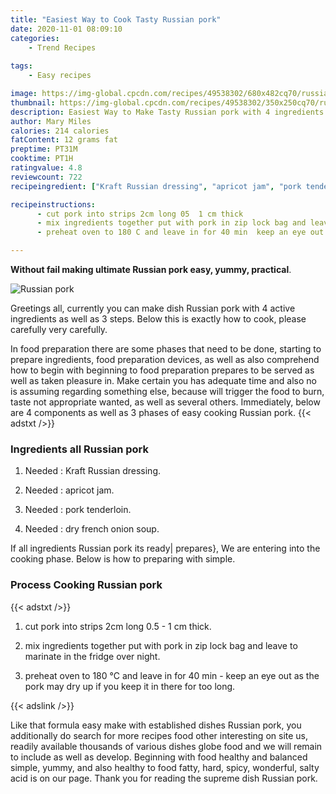 ```yaml
---
title: "Easiest Way to Cook Tasty Russian pork"
date: 2020-11-01 08:09:10
categories:
    - Trend Recipes
    
tags:
    - Easy recipes

image: https://img-global.cpcdn.com/recipes/49538302/680x482cq70/russian-pork-recipe-main-photo.jpg
thumbnail: https://img-global.cpcdn.com/recipes/49538302/350x250cq70/russian-pork-recipe-main-photo.jpg
description: Easiest Way to Make Tasty Russian pork with 4 ingredients and 3 stages of easy cooking.
author: Mary Miles
calories: 214 calories
fatContent: 12 grams fat
preptime: PT31M
cooktime: PT1H
ratingvalue: 4.8
reviewcount: 722
recipeingredient: ["Kraft Russian dressing", "apricot jam", "pork tenderloin", "dry french onion soup"]

recipeinstructions: 
      - cut pork into strips 2cm long 05  1 cm thick 
      - mix ingredients together put with pork in zip lock bag and leave to marinate in the fridge over night 
      - preheat oven to 180 C and leave in for 40 min  keep an eye out as the pork may dry up if you keep it in there for too long

---
```




**Without fail making ultimate Russian pork easy, yummy, practical**. 


![Russian pork](https://img-global.cpcdn.com/recipes/49538302/680x482cq70/russian-pork-recipe-main-photo.jpg "Russian pork")




Greetings all, currently you can make dish Russian pork with 4 active ingredients as well as 3 steps. Below this is exactly how to cook, please carefully very carefully.

In food preparation there are some phases that need to be done, starting to prepare ingredients, food preparation devices, as well as also comprehend how to begin with beginning to food preparation prepares to be served as well as taken pleasure in. Make certain you has adequate time and also no is assuming regarding something else, because will trigger the food to burn, taste not appropriate wanted, as well as several others. Immediately, below are 4 components as well as 3 phases of easy cooking Russian pork.
{{< adstxt />}}

### Ingredients all Russian pork


1. Needed  : Kraft Russian dressing.

1. Needed  : apricot jam.

1. Needed  : pork tenderloin.

1. Needed  : dry french onion soup.



If all ingredients Russian pork its ready| prepares}, We are entering into the cooking phase. Below is how to preparing with simple.

### Process Cooking Russian pork

{{< adstxt />}}


1. cut pork into strips 2cm long 0.5 - 1 cm thick.



1. mix ingredients together put with pork in zip lock bag and leave to marinate in the fridge over night.



1. preheat oven to 180 °C and leave in for 40 min - keep an eye out as the pork may dry up if you keep it in there for too long.





{{< adslink />}}

Like that formula easy make with established dishes Russian pork, you additionally do search for more recipes food other interesting on site us, readily available thousands of various dishes globe food and we will remain to include as well as develop. Beginning with food healthy and balanced simple, yummy, and also healthy to food fatty, hard, spicy, wonderful, salty acid is on our page. Thank you for reading the supreme dish Russian pork.
